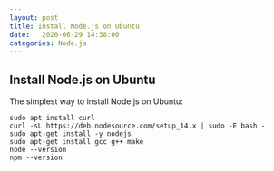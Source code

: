 ```yaml
---
layout: post
title: Install Node.js on Ubuntu
date:   2020-06-29 14:38:00
categories: Node.js
---
```


## Install Node.js on Ubuntu

The simplest way to install Node.js on Ubuntu:

```
sudo apt install curl
curl -sL https://deb.nodesource.com/setup_14.x | sudo -E bash -
sudo apt-get install -y nodejs
sudo apt-get install gcc g++ make
node --version
npm --version
```
